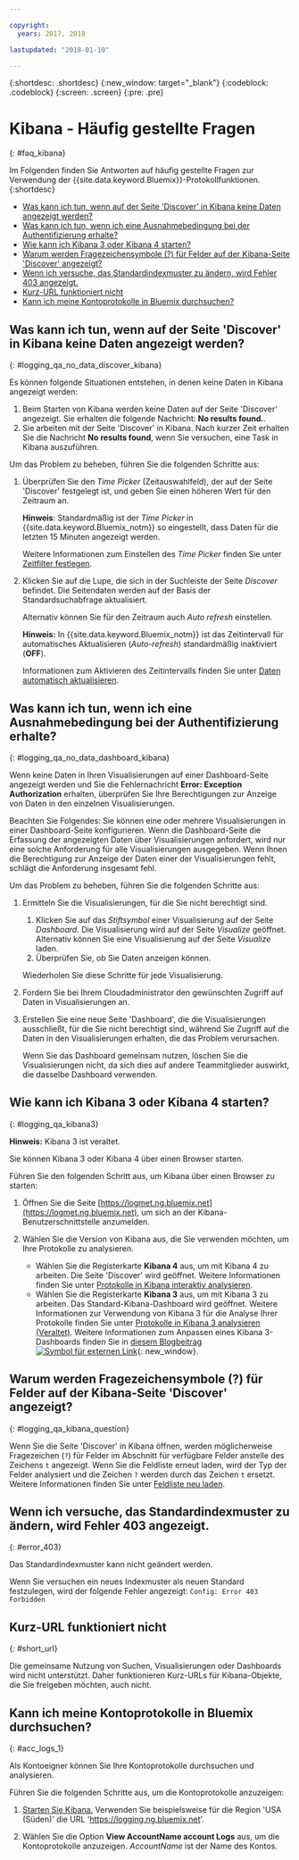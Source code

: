 ```yaml
---

copyright:
  years: 2017, 2018

lastupdated: "2018-01-10"

---
```




{:shortdesc: .shortdesc}
{:new_window: target="_blank"}
{:codeblock: .codeblock}
{:screen: .screen}
{:pre: .pre}


# Kibana - Häufig gestellte Fragen
{: #faq_kibana}

Im Folgenden finden Sie Antworten auf häufig gestellte Fragen zur Verwendung der {{site.data.keyword.Bluemix}}-Protokollfunktionen. {:shortdesc}

* [Was kann ich tun, wenn auf der Seite 'Discover' in Kibana keine Daten angezeigt werden?](/docs/services/CloudLogAnalysis/qa/faq_kibana.html##logging_qa_no_data_discover_kibana)
* [Was kann ich tun, wenn ich eine Ausnahmebedingung bei der Authentifizierung erhalte?](/docs/services/CloudLogAnalysis/qa/faq_kibana.html##logging_qa_no_data_dashboard_kibana)
* [Wie kann ich Kibana 3 oder Kibana 4 starten?](/docs/services/CloudLogAnalysis/qa/faq_kibana.html##logging_qa_kibana3)
* [Warum werden Fragezeichensymbole (?) für Felder auf der Kibana-Seite 'Discover' angezeigt?](/docs/services/CloudLogAnalysis/qa/faq_kibana.html##logging_qa_kibana_question)
* [Wenn ich versuche, das Standardindexmuster zu ändern, wird Fehler 403 angezeigt.](/docs/services/CloudLogAnalysis/qa/faq_kibana.html#error_403)
* [Kurz-URL funktioniert nicht](/docs/services/CloudLogAnalysis/qa/faq_kibana.html#short_url)
* [Kann ich meine Kontoprotokolle in Bluemix durchsuchen?](/docs/services/CloudLogAnalysis/qa/faq_kibana.html#acc_logs_1)


## Was kann ich tun, wenn auf der Seite 'Discover' in Kibana keine Daten angezeigt werden?
{: #logging_qa_no_data_discover_kibana}

Es können folgende Situationen entstehen, in denen keine Daten in Kibana angezeigt werden:

1. Beim Starten von Kibana werden keine Daten auf der Seite 'Discover' angezeigt. Sie erhalten die folgende Nachricht: **No results found.**. 
2. Sie arbeiten mit der Seite 'Discover' in Kibana. Nach kurzer Zeit erhalten Sie die Nachricht **No results found**, wenn Sie versuchen, eine Task in Kibana auszuführen.

Um das Problem zu beheben, führen Sie die folgenden Schritte aus:

1. Überprüfen Sie den *Time Picker* (Zeitauswahlfeld), der auf der Seite 'Discover' festgelegt ist, und geben Sie einen höheren Wert für den Zeitraum an. 

    **Hinweis**: Standardmäßig ist der *Time Picker* in {{site.data.keyword.Bluemix_notm}} so eingestellt, dass Daten für die letzten 15 Minuten angezeigt werden.

    Weitere Informationen zum Einstellen des *Time Picker* finden Sie unter [Zeitfilter festlegen](/docs/services/CloudLogAnalysis/kibana/filter_logs.html#set_time_filter).
       
2. Klicken Sie auf die Lupe, die sich in der Suchleiste der Seite *Discover* befindet. Die Seitendaten werden auf der Basis der Standardsuchabfrage aktualisiert.

    Alternativ können Sie für den Zeitraum auch *Auto refresh* einstellen.

    **Hinweis:** In {{site.data.keyword.Bluemix_notm}} ist das Zeitintervall für automatisches Aktualisieren (*Auto-refresh*) standardmäßig inaktiviert (**OFF**).
    
    Informationen zum Aktivieren des Zeitintervalls finden Sie unter [Daten automatisch aktualisieren](/docs/services/CloudLogAnalysis/kibana/analize_logs_interactively.html#discover_view_refresh_interval).



## Was kann ich tun, wenn ich eine Ausnahmebedingung bei der Authentifizierung erhalte?
{: #logging_qa_no_data_dashboard_kibana}

Wenn keine Daten in Ihren Visualisierungen auf einer Dashboard-Seite angezeigt werden und Sie die Fehlernachricht **Error: Exception Authorization** erhalten, überprüfen Sie Ihre Berechtigungen zur Anzeige von Daten in den einzelnen Visualisierungen.

Beachten Sie Folgendes:
Sie können eine oder mehrere Visualisierungen in einer Dashboard-Seite konfigurieren. Wenn die Dashboard-Seite die Erfassung der angezeigten Daten über Visualisierungen anfordert, wird nur eine solche Anforderung für alle Visualisierungen ausgegeben. Wenn Ihnen die Berechtigung zur Anzeige der Daten einer der Visualisierungen fehlt, schlägt die Anforderung insgesamt fehl.

Um das Problem zu beheben, führen Sie die folgenden Schritte aus:

1. Ermitteln Sie die Visualisierungen, für die Sie nicht berechtigt sind.

    1. Klicken Sie auf das *Stiftsymbol* einer Visualisierung auf der Seite *Dashboard*. Die Visualisierung wird auf der Seite *Visualize* geöffnet. Alternativ können Sie eine Visualisierung auf der Seite *Visualize* laden. 
    2. Überprüfen Sie, ob Sie Daten anzeigen können.
    
    Wiederholen Sie diese Schritte für jede Visualisierung.

2. Fordern Sie bei Ihrem Cloudadministrator den gewünschten Zugriff auf Daten in Visualisierungen an.

3. Erstellen Sie eine neue Seite 'Dashboard', die die Visualisierungen ausschließt, für die Sie nicht berechtigt sind, während Sie Zugriff auf die Daten in den Visualisierungen erhalten, die das Problem verursachen. 

    Wenn Sie das Dashboard gemeinsam nutzen, löschen Sie die Visualisierungen nicht, da sich dies auf andere Teammitglieder auswirkt, die dasselbe Dashboard verwenden.

## Wie kann ich Kibana 3 oder Kibana 4 starten?
{: #logging_qa_kibana3}

**Hinweis:** Kibana 3 ist veraltet.

Sie können Kibana 3 oder Kibana 4 über einen Browser starten.

Führen Sie den folgenden Schritt aus, um Kibana über einen Browser zu starten:

1. Öffnen Sie die Seite [https://logmet.ng.bluemix.net](https://logmet.ng.bluemix.net), um sich an der Kibana-Benutzerschnittstelle anzumelden.
    
2. Wählen Sie die Version von Kibana aus, die Sie verwenden möchten, um Ihre Protokolle zu analysieren.
    * Wählen Sie die Registerkarte **Kibana 4** aus, um mit Kibana 4 zu arbeiten. Die Seite 'Discover' wird geöffnet. Weitere Informationen finden Sie unter [Protokolle in Kibana interaktiv analysieren](/docs/services/CloudLogAnalysis/qa/faq_kibana.html#logging_kibana_analize_logs_interactively.html#kibana_analize_logs_interactively).
    * Wählen Sie die Registerkarte **Kibana 3** aus, um mit Kibana 3 zu arbeiten. Das Standard-Kibana-Dashboard wird geöffnet. Weitere Informationen zur Verwendung von Kibana 3 für die Analyse Ihrer Protokolle finden Sie unter [Protokolle in Kibana 3 analysieren (Veraltet)](docs/monitor_log/kibana3/logging_view_kibana3.html#analyzing_logs_Kibana3). Weitere Informationen zum Anpassen eines Kibana 3-Dashboards finden Sie in [diesem Blogbeitrag ![Symbol für externen Link](../../../icons/launch-glyph.svg "Symbol für externen Link")](https://www.ibm.com/blogs/bluemix/2015/09/creating-custom-kibana-dashboard-in-bluemix/){: new_window}.
     

## Warum werden Fragezeichensymbole (?) für Felder auf der Kibana-Seite 'Discover' angezeigt?
{: #logging_qa_kibana_question}

Wenn Sie die Seite 'Discover' in Kibana öffnen, werden möglicherweise Fragezeichen (`?`) für Felder im Abschnitt für verfügbare Felder anstelle des Zeichens `t` angezeigt. Wenn Sie die Feldliste erneut laden, wird der Typ der Felder analysiert und die Zeichen `?` werden durch das Zeichen `t` ersetzt. Weitere Informationen finden Sie unter [Feldliste neu laden](/docs/services/CloudLogAnalysis/kibana/analize_logs_interactively.html#discover_view_reload_fields).


## Wenn ich versuche, das Standardindexmuster zu ändern, wird Fehler 403 angezeigt.
{: #error_403}

Das Standardindexmuster kann nicht geändert werden. 

Wenn Sie versuchen ein neues Indexmuster als neuen Standard festzulegen, wird der folgende Fehler angezeigt: `Config: Error 403 Forbidden`

## Kurz-URL funktioniert nicht
{: #short_url}

Die gemeinsame Nutzung von Suchen, Visualisierungen oder Dashboards wird nicht unterstützt. Daher funktionieren Kurz-URLs für Kibana-Objekte, die Sie freigeben möchten, auch nicht. 

## Kann ich meine Kontoprotokolle in Bluemix durchsuchen?
{: #acc_logs_1}

Als Kontoeigner können Sie Ihre Kontoprotokolle durchsuchen und analysieren.

Führen Sie die folgenden Schritte aus, um die Kontoprotokolle anzuzeigen:

1. [Starten Sie Kibana.](/docs/services/CloudLogAnalysis/kibana/launch.html#launch_Kibana_from_browser) Verwenden Sie beispielsweise für die Region 'USA (Süden)' die URL 'https://logging.ng.bluemix.net'.

2. Wählen Sie die Option **View AccountName account Logs** aus, um die Kontoprotokolle anzuzeigen. *AccountName* ist der Name des Kontos.

